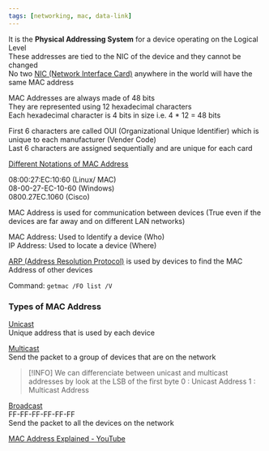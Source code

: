 ```yaml
---
tags: [networking, mac, data-link]
---
```


It is the **Physical Addressing System** for a device operating on the Logical Level  
These addresses are tied to the NIC of the device and they cannot be changed  
No two [NIC (Network Interface Card)](../../Network%20Devices/NIC%20(Network%20Interface%20Card).md) anywhere in the world will have the same MAC address

MAC Addresses are always made of 48 bits  
They are represented using 12 hexadecimal characters  
Each hexadecimal character is 4 bits in size i.e. 4 * 12 = 48 bits 

First 6 characters are called OUI (Organizational Unique Identifier) which is unique to each manufacturer (Vender Code)  
Last 6 characters are assigned sequentially and are unique for each card

<u>Different Notations of MAC Address</u>
  
08:00:27:EC:10:60 (Linux/ MAC)  
08-00-27-EC-10-60 (Windows)  
0800.27EC.1060 (Cisco)

MAC Address is used for communication between devices (True even if the devices are far away and on different LAN networks)

MAC Address: Used to Identify a device (Who)  
IP Address: Used to locate a device (Where)

[ARP (Address Resolution Protocol)](ARP%20(Address%20Resolution%20Protocol).md) is used by devices to find the MAC Address of other devices

Command: `getmac /FO list /V`

### Types of MAC Address

<u>Unicast</u>  
Unique address that is used by each device

<u>Multicast</u>  
Send the packet to a group of devices that are on the network

 > [!INFO]
 > We can differenciate between unicast and multicast addresses by look at the LSB of the first byte
 > 0 : Unicast Address
 > 1 : Multicast Address

<u>Broadcast</u>  
FF-FF-FF-FF-FF-FF  
Send the packet to all the devices on the network

[MAC Address Explained - YouTube](https://www.youtube.com/watch?v=TIiQiw7fpsU)
